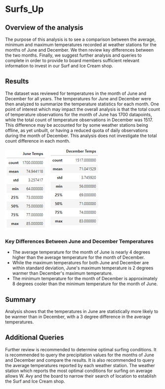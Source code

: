 # Surfs_Up

## Overview of the analysis
The purpose of this analysis is to see a comparison between the average, minimum and maximum temperatures recorded at weather stations for the months of June and December. We then review key differences between the two months. Finally, we suggest further analysis and queries to complete in order to provide to board members sufficient relevant information to invest in our Surf and Ice Cream shop.
## Results
The dataset was reviewed for temperatures in the month of June and December for all years. The temperatures for June and December were then analyzed to summarize the temperature statistics for each month. One point of interest which may impact the overall analysis is that the total count of temperature observations for the month of June has 1700 datapoints, while the total count of temperature observations in December was 1517. This difference may be accounted for by some weather stations being offline, as yet unbuilt, or having a reduced quota of daily observations during the month of December. This analysis does not investigate the total count difference in each month.

![June_Temps](https://github.com/JorMerr/surfs_up/blob/main/Resources/June_temps.PNG) ![Decembet_Temps](https://github.com/JorMerr/surfs_up/blob/main/Resources/December_temps.PNG)
### Key Differences Between June and December Temperatures
- The average temperature for the month of June is nearly 4 degrees higher than the average temperature for the month of December.
- While the maximum temperatures for both June and December are within standard deviation, June's maximum temperature is 2 degrees warmer than December's maximum temperature.
- The minimum temperature for the month of December is approximately 8 degrees cooler than the minimum temperature for the month of June.

## Summary
Analysis shows that the temperatures in June are statistically more likely to be warmer than in December, with a 3 degree difference in the average temperatures. 
## Additional Queries
Further review is recommended to determine optimal surfing conditions. It is recommended to query the precipitation values for the months of June and December and compare the results. It is also recommended to query the average temperatures reported by each weather station. The weather station which reports the most optimal conditions for surfing on average allows W. Avy and the board to narrow their search of location to establish the Surf and Ice Cream shop.

